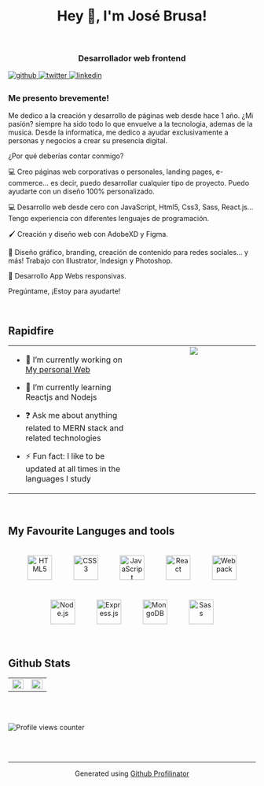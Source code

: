 <div align="center">
  <h1>Hey 👋, I'm José Brusa!</h1>
</div>

<br/>
<div align="center">
  <h3>Desarrollador web frontend</h3>
</div> 

<a href="https://github.com/josebrusa" target="_blank">
<img src=https://img.shields.io/badge/github-%2324292e.svg?&style=for-the-badge&logo=github&logoColor=white alt=github style="margin-bottom: 5px;" />
</a>
<a href="https://twitter.com/@Brusa_jose" target="_blank">
<img src=https://img.shields.io/badge/twitter-%2300acee.svg?&style=for-the-badge&logo=twitter&logoColor=white alt=twitter style="margin-bottom: 5px;" />
</a>
<a href="https://linkedin.com/in/josebrusa" target="_blank">
<img src=https://img.shields.io/badge/linkedin-%231E77B5.svg?&style=for-the-badge&logo=linkedin&logoColor=white alt=linkedin style="margin-bottom: 5px;" />
</a>  


### Me presento brevemente!  

 Me dedico a la creación y desarrollo de páginas web desde hace 1 año.
¿Mi pasión? siempre ha sido todo lo que envuelve a la tecnologia, ademas de la musica. 
Desde la informatica, me dedico a ayudar exclusivamente a personas y negocios a crear su presencia digital.

¿Por qué deberías contar conmigo?

💻 Creo páginas web corporativas o personales, landing pages, e-commerce... es decir, puedo desarrollar cualquier tipo de proyecto.
Puedo ayudarte con un diseño 100% personalizado.

💻 Desarrollo web desde cero con JavaScript, Html5, Css3, Sass, React.js... Tengo experiencia con diferentes lenguajes de programación.

🖌️ Creación y diseño web con AdobeXD y Figma.

🎨 Diseño gráfico, branding, creación de contenido para redes sociales... y más! Trabajo con Illustrator, Indesign y Photoshop.

📱 Desarrollo App Webs responsivas.

Pregúntame, ¡Estoy para ayudarte!  
  

<br/>  


## Rapidfire  
<table><tr><td valign="top" width="50%">

- 🔭 I’m currently working on [My personal Web]()  
  

- 🌱 I’m currently learning Reactjs and Nodejs  
  

- ❓ Ask me about anything related to MERN stack and related technologies  
  

- ⚡ Fun fact: I like to be updated at all times in the languages I study


</td><td valign="top" width="50%">

<div align="center">
  <img src="https://thumbs.gfycat.com/BestMeagerHoki-mobile.mp4"></img>
</div>  


</td></tr></table>  

<br/>  


## My Favourite Languges and tools  
<div align="center">  
<img style="margin: 20px" src="https://profilinator.rishav.dev/skills-assets/html5-original-wordmark.svg" alt="HTML5" height="50" />  
<img style="margin: 20px" src="https://profilinator.rishav.dev/skills-assets/css3-original-wordmark.svg" alt="CSS3" height="50" />  
<img style="margin: 20px" src="https://profilinator.rishav.dev/skills-assets/javascript-original.svg" alt="JavaScript" height="50" />  
<img style="margin: 20px" src="https://profilinator.rishav.dev/skills-assets/react-original-wordmark.svg" alt="React" height="50" />  
<img style="margin: 20px" src="https://profilinator.rishav.dev/skills-assets/webpack-original.svg" alt="Webpack" height="50" />  
<img style="margin: 20px" src="https://profilinator.rishav.dev/skills-assets/nodejs-original-wordmark.svg" alt="Node.js" height="50" />  
<img style="margin: 20px" src="https://profilinator.rishav.dev/skills-assets/express-original-wordmark.svg" alt="Express.js" height="50" />  
<img style="margin: 20px" src="https://profilinator.rishav.dev/skills-assets/mongodb-original-wordmark.svg" alt="MongoDB" height="50" />  
<img style="margin: 20px" src="https://profilinator.rishav.dev/skills-assets/sass-original.svg" alt="Sass" height="50" />  
</div>  

<br/>  


## Github Stats  
<table><tr><td valign="top" width="50%">

<img src="https://github-readme-stats.vercel.app/api?username=josebrusa&show_icons=true&count_private=true&hide_border=true" align="left" style="width: 100%" />

</td><td valign="top" width="50%">

<div align="right"><img src="https://github-readme-stats.vercel.app/api/top-langs/?username=josebrusa&hide_border=true&layout=compact" align="right" style="width: 100%" /></div>

</td></tr></table>  

<br/>  

  

<br/>  

![Profile views counter](https://komarev.com/ghpvc/?username=rishavanand&&style=flat-square)  
  

<br/>  


<br />

----
<div align="center">Generated using <a href="https://profilinator.rishav.dev/" target="_blank">Github Profilinator</a></div>
